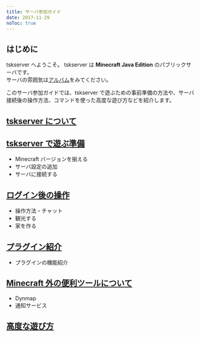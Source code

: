 ```yaml
---
title: サーバ参加ガイド
date: 2017-11-29
noToc: true
---
```


## はじめに
tskserver へようこそ。
tskserver は **Minecraft Java Edition** のパブリックサーバです。  
サーバの雰囲気は[アルバム](/galleries)をみてください。

このサーバ参加ガイドでは、tskserver で遊ぶための事前準備の方法や、サーバ接続後の操作方法、コマンドを使った高度な遊び方などを紹介します。

## [tskserver について](/introduction/about)

## [tskserver で遊ぶ準備](/introduction/prepare)
  * Minecraft バージョンを揃える
  * サーバ設定の追加
  * サーバに接続する

## [ログイン後の操作](/introduction/day1)
  * 操作方法・チャット
  * 観光する
  * 家を作る

## [プラグイン紹介](/introduction/plugins)
  * プラグインの機能紹介

## [Minecraft 外の便利ツールについて](/introduction/tools)
  * Dynmap
  * 通知サービス

## [高度な遊び方](/introduction/advanced)

<!-- ## [サーバに接続できない場合](/faq/cannot-connect) -->
